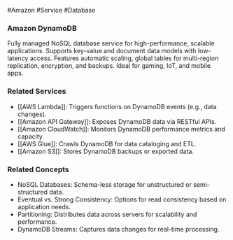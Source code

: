 #Amazon #Service #Database 
### Amazon DynamoDB

Fully managed NoSQL database service for high-performance, scalable applications. Supports key-value and document data models with low-latency access. Features automatic scaling, global tables for multi-region replication, encryption, and backups. Ideal for gaming, IoT, and mobile apps.

### Related Services

- [[AWS Lambda]]: Triggers functions on DynamoDB events (e.g., data changes).
- [[Amazon API Gateway]]: Exposes DynamoDB data via RESTful APIs.
- [[Amazon CloudWatch]]: Monitors DynamoDB performance metrics and capacity.
- [[AWS Glue]]: Crawls DynamoDB for data cataloging and ETL.
- [[Amazon S3]]: Stores DynamoDB backups or exported data.

### Related Concepts

- NoSQL Databases: Schema-less storage for unstructured or semi-structured data.
- Eventual vs. Strong Consistency: Options for read consistency based on application needs.
- Partitioning: Distributes data across servers for scalability and performance.
- DynamoDB Streams: Captures data changes for real-time processing.